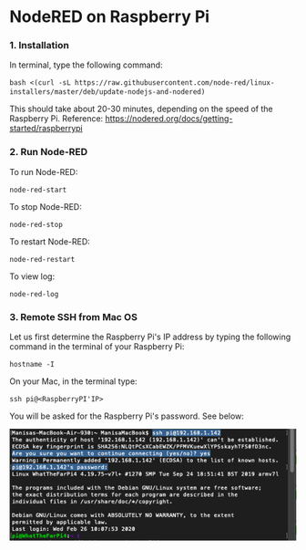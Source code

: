 # NodeRED on Raspberry Pi

### 1. Installation

In terminal, type the following command:
```
bash <(curl -sL https://raw.githubusercontent.com/node-red/linux-installers/master/deb/update-nodejs-and-nodered)
```
This should take about 20-30 minutes, depending on the speed of the Raspberry Pi. Reference: https://nodered.org/docs/getting-started/raspberrypi

### 2. Run Node-RED

To run Node-RED:
```
node-red-start
```

To stop Node-RED:
```
node-red-stop
```

To restart Node-RED:
```
node-red-restart
```

To view log:
```
node-red-log
```

### 3. Remote SSH from Mac OS

Let us first determine the Raspberry Pi's IP address by typing the following command in the terminal of your Raspberry Pi: 
```
hostname -I
```

On your Mac, in the terminal type:
```
ssh pi@<RaspberryPI'IP>
```
You will be asked for the Raspberry Pi's password. See below:

![SSH](https://raw.githubusercontent.com/mpipatta/NodeRED/master/images/SSHpi.png)


